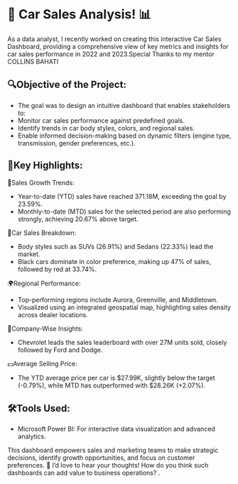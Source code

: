 # 🚗 Car Sales Analysis! 📊
As a data analyst, I recently worked on creating this interactive Car Sales Dashboard, providing a comprehensive view of key metrics and insights for car sales performance in 2022 and 2023.Special Thanks to my mentor COLLINS BAHATI

## 🔍Objective of the Project:
- The goal was to design an intuitive dashboard that enables stakeholders to:
- Monitor car sales performance against predefined goals.
- Identify trends in car body styles, colors, and regional sales.
- Enable informed decision-making based on dynamic filters (engine type, transmission, gender preferences, etc.).

 ## 🔑Key Highlights:
🎢Sales Growth Trends:
- Year-to-date (YTD) sales have reached 371.18M, exceeding the goal by 23.59%.
- Monthly-to-date (MTD) sales for the selected period are also performing strongly, achieving 20.67% above target.

🚗Car Sales Breakdown:
- Body styles such as SUVs (26.91%) and Sedans (22.33%) lead the market.
- Black cars dominate in color preference, making up 47% of sales, followed by red at 33.74%.

🌍Regional Performance:
- Top-performing regions include Aurora, Greenville, and Middletown.
- Visualized using an integrated geospatial map, highlighting sales density across dealer locations.

🏢Company-Wise Insights:
- Chevrolet leads the sales leaderboard with over 27M units sold, closely followed by Ford and Dodge.

💵Average Selling Price:
- The YTD average price per car is $27.99K, slightly below the target (-0.79%), while MTD has outperformed with $28.26K (+2.07%).

## 🛠️Tools Used:
- Microsoft Power BI: For interactive data visualization and advanced analytics.

This dashboard empowers sales and marketing teams to make strategic decisions, identify growth opportunities, and focus on customer preferences.
💬 I’d love to hear your thoughts! How do you think such dashboards can add value to business operations? .
